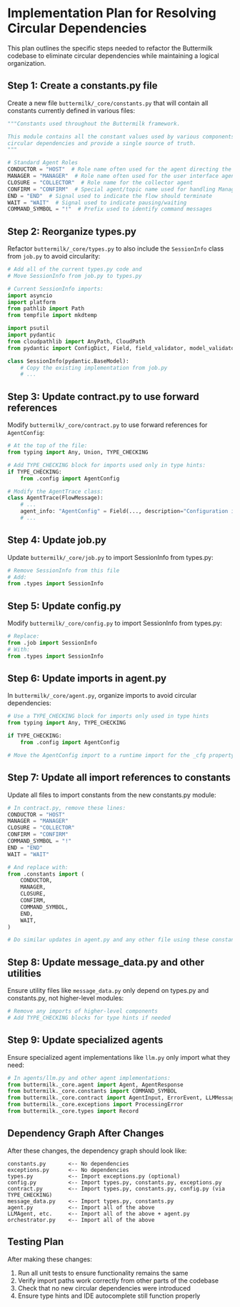 # Implementation Plan for Resolving Circular Dependencies

This plan outlines the specific steps needed to refactor the Buttermilk codebase to eliminate circular dependencies while maintaining a logical organization.

## Step 1: Create a constants.py file

Create a new file `buttermilk/_core/constants.py` that will contain all constants currently defined in various files:

```python
"""Constants used throughout the Buttermilk framework.

This module contains all the constant values used by various components to avoid
circular dependencies and provide a single source of truth.
"""

# Standard Agent Roles
CONDUCTOR = "HOST"  # Role name often used for the agent directing the flow
MANAGER = "MANAGER"  # Role name often used for the user interface agent
CLOSURE = "COLLECTOR"  # Role name for the collector agent
CONFIRM = "CONFIRM"  # Special agent/topic name used for handling ManagerResponse
END = "END"  # Signal used to indicate the flow should terminate
WAIT = "WAIT"  # Signal used to indicate pausing/waiting
COMMAND_SYMBOL = "!"  # Prefix used to identify command messages
```

## Step 2: Reorganize types.py

Refactor `buttermilk/_core/types.py` to also include the `SessionInfo` class from `job.py` to avoid circularity:

```python
# Add all of the current types.py code and
# Move SessionInfo from job.py to types.py

# Current SessionInfo imports:
import asyncio
import platform
from pathlib import Path
from tempfile import mkdtemp

import psutil
import pydantic
from cloudpathlib import AnyPath, CloudPath
from pydantic import ConfigDict, Field, field_validator, model_validator

class SessionInfo(pydantic.BaseModel):
    # Copy the existing implementation from job.py
    # ...
```

## Step 3: Update contract.py to use forward references

Modify `buttermilk/_core/contract.py` to use forward references for `AgentConfig`:

```python
# At the top of the file:
from typing import Any, Union, TYPE_CHECKING

# Add TYPE_CHECKING block for imports used only in type hints:
if TYPE_CHECKING:
    from .config import AgentConfig

# Modify the AgentTrace class:
class AgentTrace(FlowMessage):
    # ...
    agent_info: "AgentConfig" = Field(..., description="Configuration info from the agent (required)")
    # ...
```

## Step 4: Update job.py

Update `buttermilk/_core/job.py` to import SessionInfo from types.py:

```python
# Remove SessionInfo from this file
# Add:
from .types import SessionInfo
```

## Step 5: Update config.py

Modify `buttermilk/_core/config.py` to import SessionInfo from types.py:

```python
# Replace:
from .job import SessionInfo
# With:
from .types import SessionInfo
```

## Step 6: Update imports in agent.py

In `buttermilk/_core/agent.py`, organize imports to avoid circular dependencies:

```python
# Use a TYPE_CHECKING block for imports only used in type hints
from typing import Any, TYPE_CHECKING

if TYPE_CHECKING:
    from .config import AgentConfig

# Move the AgentConfig import to a runtime import for the _cfg property if needed
```

## Step 7: Update all import references to constants

Update all files to import constants from the new constants.py module:

```python
# In contract.py, remove these lines:
CONDUCTOR = "HOST"
MANAGER = "MANAGER"
CLOSURE = "COLLECTOR"
CONFIRM = "CONFIRM"
COMMAND_SYMBOL = "!"
END = "END"
WAIT = "WAIT"

# And replace with:
from .constants import (
    CONDUCTOR,
    MANAGER,
    CLOSURE,
    CONFIRM,
    COMMAND_SYMBOL,
    END,
    WAIT,
)

# Do similar updates in agent.py and any other file using these constants
```

## Step 8: Update message_data.py and other utilities

Ensure utility files like `message_data.py` only depend on types.py and constants.py, not higher-level modules:

```python
# Remove any imports of higher-level components
# Add TYPE_CHECKING blocks for type hints if needed
```

## Step 9: Update specialized agents

Ensure specialized agent implementations like `llm.py` only import what they need:

```python
# In agents/llm.py and other agent implementations:
from buttermilk._core.agent import Agent, AgentResponse
from buttermilk._core.constants import COMMAND_SYMBOL
from buttermilk._core.contract import AgentInput, ErrorEvent, LLMMessage
from buttermilk._core.exceptions import ProcessingError 
from buttermilk._core.types import Record
```

## Dependency Graph After Changes

After these changes, the dependency graph should look like:

```
constants.py       <-- No dependencies
exceptions.py      <-- No dependencies 
types.py           <-- Import exceptions.py (optional)
config.py          <-- Import types.py, constants.py, exceptions.py
contract.py        <-- Import types.py, constants.py, config.py (via TYPE_CHECKING)
message_data.py    <-- Import types.py, constants.py
agent.py           <-- Import all of the above
LLMAgent, etc.     <-- Import all of the above + agent.py 
orchestrator.py    <-- Import all of the above
```

## Testing Plan

After making these changes:

1. Run all unit tests to ensure functionality remains the same
2. Verify import paths work correctly from other parts of the codebase
3. Check that no new circular dependencies were introduced
4. Ensure type hints and IDE autocomplete still function properly
